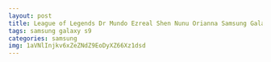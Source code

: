 ```yaml
---
layout: post
title: League of Legends Dr Mundo Ezreal Shen Nunu Orianna Samsung Galaxy S9 Case
tags: samsung galaxy s9
categories: samsung
img: 1aVNlInjkv6xZeZNdZ9EoDyXZ66Xz1dsd
---
```

